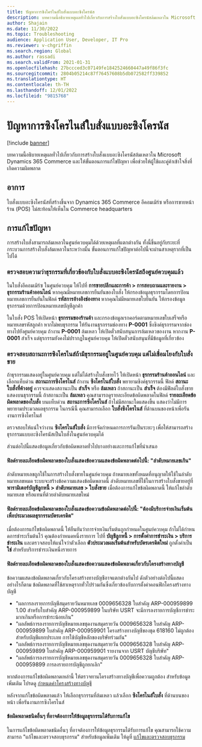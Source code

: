```yaml
---
title: ปัญหาการซิงโครไนส์ใบสั่งแบบอะซิงโครนัส
description: บทความนี้อธิบายเหตุผลทั่วไปเกี่ยวกับการสร้างใบสั่งแบบอะซิงโครนัสล้มเหลวใน Microsoft Dynamics 365 Commerce และให้ขั้นตอนการแก้ไขปัญหา เพื่อช่วยให้ผู้ใช้และคู่ค้าเข้าใจสิ่งที่เกิดความผิดพลาด
author: Shajain
ms.date: 11/30/2022
ms.topic: Troubleshooting
audience: Application User, Developer, IT Pro
ms.reviewer: v-chgriffin
ms.search.region: Global
ms.author: rassadi
ms.search.validFrom: 2021-01-31
ms.openlocfilehash: 27bccced3c07149fe1842524660447a49f86f3fc
ms.sourcegitcommit: 2804b05214c87f76457608b5db072582ff339852
ms.translationtype: HT
ms.contentlocale: th-TH
ms.lasthandoff: 12/01/2022
ms.locfileid: "9815768"
---
```

# <a name="asynchronous-order-synchronization-issues"></a>ปัญหาการซิงโครไนส์ใบสั่งแบบอะซิงโครนัส

[!include [banner](../../includes/banner.md)]

บทความนี้อธิบายเหตุผลทั่วไปเกี่ยวกับการสร้างใบสั่งแบบอะซิงโครนัสล้มเหลวใน Microsoft Dynamics 365 Commerce และให้ขั้นตอนการแก้ไขปัญหา เพื่อช่วยให้ผู้ใช้และคู่ค้าเข้าใจสิ่งที่เกิดความผิดพลาด

## <a name="symptom"></a>อาการ

ใบสั่งแบบอะซิงโครนัสที่สร้างขึ้นจาก Dynamics 365 Commerce อีคอมเมิร์ซ หรือการขายหน้าร้าน (POS) ไม่สะท้อนให้เห็นใน Commerce headquarters

## <a name="troubleshooting"></a>การแก้ไขปัญหา

การสร้างใบสั่งสามารถล้มเหลวในศูนย์ควบคุมได้ด้วยเหตุผลที่แตกต่างกัน ทั้งนี้ขึ้นอยู่กับระยะที่กระบวนการสร้างใบสั่งล้มเหลวในระหว่างนั้น ขั้นตอนการแก้ไขปัญหาต่อไปนี้จะผ่านสาเหตุรากที่เป็นไปได้

### <a name="validate-that-the-transaction-related-to-the-asynchronous-order-has-reached-headquarters"></a>ตรวจสอบความว่าธุรกรรมที่เกี่ยวข้องกับใบสั่งแบบอะซิงโครนัสถึงศูนย์ควบคุมแล้ว

ในใบสั่งอีคอมเมิร์ซ ในศูนย์ควบคุม ให้ไปที่ **การขายปลีกและการค้า \> การสอบถามและรายงาน \> ธุรกรรมร้านค้าออนไลน์** หากคุณมีหมายเลขการยืนยันของใบสั่ง ให้กรองข้อมูลธุรกรรมโดยการป้อนหมายเลขการยืนยันในฟิลด์ **รหัสการอ้างอิงช่องทาง** หากคุณไม่มีหมายเลขใบยืนยัน ให้กรองข้อมูลธุรกรรมด้วยการป้อนหมายเลขบัญชีลูกค้า

ในใบสั่ง POS ให้เปิดหน้า **ธุรกรรมของร้านค้า** และกรองข้อมูลเรกคอร์ดตามหมายเลขใบเสร็จหรือหมายเลขรหัสลูกค้า หากไม่พบธุรกรรม ให้รันงานธุรกรรมช่องทาง **P-0001** ซึ่งซิงค์ธุรกรรมจากช่องทางไปยังศูนย์ควบคุม ถ้างาน **P-0001** ล้มเหลว ให้เปิดตั๋วสนับสนุนการล้มเหลวของงาน หากงาน **P-0001** สำเร็จ แต่ธุรกรรมยังคงไม่ปรากฏในศูนย์ควบคุม ให้เปิดตั๋วสนับสนุนที่มีข้อมูลที่เกี่ยวข้อง
 
### <a name="check-the-synchronization-status-if-the-transaction-is-present-in-headquarters-but-isnt-linked-with-a-sales-order"></a>ตรวจสอบสถานะการซิงโครไนส์ถ้ามีธุรกรรมอยู่ในศูนย์ควบคุม แต่ไม่เชื่อมโยงกับใบสั่งขาย

ถ้าธุรกรรมแสดงอยู่ในศูนย์ควบคุม แต่ไม่ได้สร้างใบสั่งขายไว้ ให้เปิดหน้า **ธุรกรรมร้านค้าออนไลน์** และเลือกแท็บด่วน **สถานะการซิงโครไนส์** ถ้างาน **ซิงโครไนส์ใบสั่ง** พยายามซิงค์ธุรกรรมนี้ ฟิลด์ **สถานะใบสั่งที่ค้างอยู่** ควรจะแสดงสถานะเป็น **สำเร็จ** หรือ **ล้มเหลว** ถ้าสถานะเป็น **สำเร็จ** ต้องมีฟิลด์ใบสั่งขายแสดงบนธุรกรรมนี้ ถ้าสถานะเป็น **ล้มเหลว** คุณสามารถดูรายละเอียดข้อผิดพลาดในฟิลด์ **รายละเอียดข้อผิดพลาดของใบสั่ง** บนแท็บด่วน **สถานะการซิงโครไนส์** ถ้าไม่มีสถานะใดแสดงขึ้น แสดงว่าไม่มีการพยายามประมวลผลธุรกรรม ในกรณีนี้ คุณสามารถเลือก **ใบสั่งซิงโครไนส์** ที่ด้านบนของหน้าเพื่อรันงานการซิงโครไนส์

ตรวจสอบให้แน่ใจว่างาน **ซิงโครไนส์ใบสั่ง** มีการจัดกำหนดการการรันเป็นระยะๆ เพื่อให้สามารถสร้างธุรกรรมแบบอะซิงโครนัสเป็นใบสั่งในศูนย์ควบคุมได้

ส่วนต่อไปนี้แสดงข้อมูลเกี่ยวกับข้อผิดพลาดทั่วไปบางอย่างและการแก้ไขที่นําเสนอ

#### <a name="the-order-error-details-field-shows-the-following-error-message-number-sequence-has-been-exceeded"></a>ฟิลด์รายละเอียดข้อผิดพลาดของใบสั่งแสดงข้อความแสดงข้อผิดพลาดต่อไปนี้: "ลำดับหมายเลขเกิน"

ลำดับหมายเลขถูกใช้ในการสร้างใบสั่งขายในศูนย์ควบคุม ถ้าหมายเลขทั้งหมดที่อนุญาตให้ใช้ในลำดับหมายเลขหมด ระบบจะสร้างข้อความแสดงข้อผิดพลาดนี้ ลำดับหมายเลขที่ใช้ในการสร้างใบสั่งขายอยู่ที่ **พารามิเตอร์บัญชีลูกหนี้ \> ลำดับหมายเลข \> ใบสั่งขาย** เมื่อต้องการแก้ไขข้อผิดพลาดนี้ ให้แก้ไขลำดับหมายเลข หรือแทนที่ด้วยลำดับหมายเลขใหม่

#### <a name="the-order-error-details-field-shows-the-following-error-message-there-must-be-a-default-payment-service-to-process-credit-card-transactions"></a>ฟิลด์รายละเอียดข้อผิดพลาดของใบสั่งแสดงข้อความข้อผิดพลาดต่อไปนี้: "ต้องมีบริการจ่ายเงินเริ่มต้นเพื่อประมวลผลธุรกรรมบัตรเครดิต"

เมื่อต้องการแก้ไขข้อผิดพลาดนี้ ให้ยืนยันว่าการจ่ายเงินเริ่มต้นถูกกําหนดในศูนย์ควบคุม ถ้าไม่ได้กําหนดการชำระเริ่มต้นไว้ คุณต้องกําหนดหนึ่งรายการ ไปที่ **บัญชีลูกหนี้ \> การตั้งค่าการชำระเงิน \> บริการชำระเงิน** และตรวจสอบให้แน่ใจว่าตัวเลือก **ตัวประมวลผลเริ่มต้นสำหรับบัตรเครดิตใหม่** ถูกตั้งค่าเป็น **ใช่** สำหรับบริการชำระเงินหนึ่งรายการ
    
#### <a name="the-order-error-details-field-shows-an-account-structure-error-message"></a>ฟิลด์รายละเอียดข้อผิดพลาดของใบสั่งแสดงข้อความแสดงข้อผิดพลาดเกี่ยวกับโครงสร้างทางบัญชี

ข้อความแสดงข้อผิดพลาดเกี่ยวกับโครงสร้างทางบัญชีอาจแตกต่างกันไป ดังตัวอย่างต่อไปนี้แสดง อย่างไรก็ตาม ข้อผิดพลาดที่ใช้สาเหตุรากทั่วไปร่วมกันซึ่งเกี่ยวข้องกับการตั้งค่าคอนฟิกโครงสร้างทางบัญชี

- "ผลการลงรายการบัญชีสมุดรายวันหมายเลข 0009656328 ใบสำคัญ ARP-000959899 1.00 สำหรับใบสำคัญ ARP-000959899 ในบริษัท USRT จะมีการลงรายการบัญชีการชําระมากเกินหรือการชําระน้อยเกิน"
- "ผลลัพธ์การลงรายการบัญชีหมายเลขชุดงานสมุดรายวัน 0009656328 ใบสำคัญ ARP-000959899 ใบสำคัญ ARP-000959901 โครงสร้างทางบัญชีของชุด 618160 ไม่ถูกต้องสำหรับบัญชีแยกประเภท การใช้บัญชีหลักของบริษัทร่วมกัน"
- "ผลลัพธ์การลงรายการบัญชีหมายเลขชุดงานสมุดรายวัน 0009656328 ใบสำคัญ ARP-000959899 ใบสำคัญ ARP-000959901 รายงานจาก USRT บัญชีบริษัท"
- "ผลลัพธ์การลงรายการบัญชีหมายเลขชุดงานสมุดรายวัน 0009656328 ใบสำคัญ ARP-000959899 การลงรายการบัญชีถูกยกเลิก"
    
หากต้องการแก้ไขข้อผิดพลาดเหล่านี้ ให้ตรวจทานโครงสร้างทางบัญชีเพื่อความถูกต้อง สำหรับข้อมูลเพิ่มเติม โปรดดู [กำหนดค่าโครงสร้างทางบัญชี](/dynamics365/finance/general-ledger/configure-account-structures)
    
หลังจากแก้ไขข้อผิดพลาดแล้ว ให้เลือกธุรกรรมที่ล้มเหลว แล้วเลือก **ซิงโครไนส์ใบสั่ง** ที่ด้านบนของหน้า เพื่อรันงานการซิงโครไนส์
    
#### <a name="other-types-of-errors-that-might-require-the-transaction-data-to-be-fixed"></a>ข้อผิดพลาดชนิดอื่นๆ ที่อาจต้องการให้ข้อมูลธุรกรรมได้รับการแก้ไข

ในการแก้ไขข้อผิดพลาดชนิดอื่นๆ ที่อาจต้องการให้ข้อมูลธุรกรรมได้รับการแก้ไข คุณสามารถใช้ความสามารถ "แก้ไขและตรวจสอบธุรกรรม" สำหรับข้อมูลเพิ่มเติม ให้ดูที่ [แก้ไขและตรวจสอบธุรกรรม](../edit-order-trans.md)
